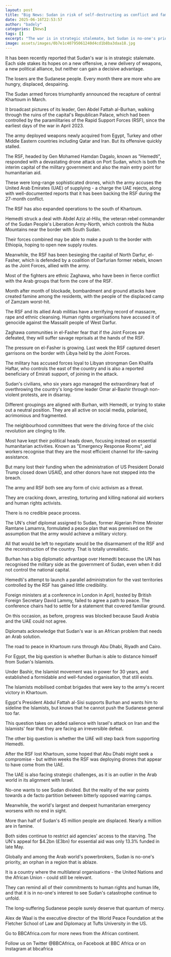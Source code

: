 ```yaml
---
layout: post
title: "Big News: Sudan in risk of self-destructing as conflict and famine reign"
date: 2025-06-16T22:53:57
author: "badely"
categories: [News]
tags: []
excerpt: "The war is in strategic stalemate, but Sudan is no-one's priority - an orphan in a region that is ablaze."
image: assets/images/0b7e1c40795061240d4cd1b8ba3daa18.jpg
---
```


It has been recently reported that Sudan's war is in strategic stalemate. Each side stakes its hopes on a new offensive, a new delivery of weapons, a new political alliance, but neither can gain a decisive advantage.

The losers are the Sudanese people. Every month there are more who are hungry, displaced, despairing.

The Sudan armed forces triumphantly announced the recapture of central Khartoum in March.

It broadcast pictures of its leader, Gen Abdel Fattah al-Burhan, walking through the ruins of the capital's Republican Palace, which had been controlled by the paramilitaries of the Rapid Support Forces (RSF), since the earliest days of the war in April 2023.

The army deployed weapons newly acquired from Egypt, Turkey and other Middle Eastern countries including Qatar and Iran. But its offensive quickly stalled.

The RSF, headed by Gen Mohamed Hamdan Dagalo, known as "Hemedti", responded with a devastating drone attack on Port Sudan, which is both the interim capital of the military government and also the main entry point for humanitarian aid.

These were long-range sophisticated drones, which the army accuses the United Arab Emirates (UAE) of supplying - a charge the UAE rejects, along with well-documented reports that it has been backing the RSF during the 27-month conflict.

The RSF has also expanded operations to the south of Khartoum.

Hemedti struck a deal with Abdel Aziz al-Hilu, the veteran rebel commander of the Sudan People's Liberation Army-North, which controls the Nuba Mountains near the border with South Sudan.

Their forces combined may be able to make a push to the border with Ethiopia, hoping to open new supply routes.

Meanwhile, the RSF has been besieging the capital of North Darfur, el-Fasher, which is defended by a coalition of Darfurian former rebels, known as the Joint Forces, allied with the army.

Most of the fighters are ethnic Zaghawa, who have been in fierce conflict with the Arab groups that form the core of the RSF.

Month after month of blockade, bombardment and ground attacks have created famine among the residents, with the people of the displaced camp of Zamzam worst-hit.

The RSF and its allied Arab militias have a terrifying record of massacre, rape and ethnic cleansing. Human rights organisations have accused it of genocide against the Massalit people of West Darfur.

Zaghawa communities in el-Fasher fear that if the Joint Forces are defeated, they will suffer savage reprisals at the hands of the RSF.

The pressure on el-Fasher is growing. Last week the RSF captured desert garrisons on the border with Libya held by the Joint Forces.

The military has accused forces loyal to Libyan strongman Gen Khalifa Haftar, who controls the east of the country and is also a reported beneficiary of Emirati support, of joining in the attack.

Sudan's civilians, who six years ago managed the extraordinary feat of overthrowing the country's long-time leader Omar al-Bashir through non-violent protests, are in disarray.

Different groupings are aligned with Burhan, with Hemedti, or trying to stake out a neutral position. They are all active on social media, polarised, acrimonious and fragmented.

The neighbourhood committees that were the driving force of the civic revolution are clinging to life.

Most have kept their political heads down, focusing instead on essential humanitarian activities. Known as "Emergency Response Rooms", aid workers recognise that they are the most efficient channel for life-saving assistance.

But many lost their funding when the administration of US President Donald Trump closed down USAID, and other donors have not stepped into the breach.

The army and RSF both see any form of civic activism as a threat. 

They are cracking down, arresting, torturing and killing national aid workers and human rights activists.

There is no credible peace process.

The UN's chief diplomat assigned to Sudan, former Algerian Prime Minister Ramtane Lamamra, formulated a peace plan that was premised on the assumption that the army would achieve a military victory.

All that would be left to negotiate would be the disarmament of the RSF and the reconstruction of the country. That is totally unrealistic.

Burhan has a big diplomatic advantage over Hemedti because the UN has recognised the military side as the government of Sudan, even when it did not control the national capital.

Hemedti's attempt to launch a parallel administration for the vast territories controlled by the RSF has gained little credibility.

Foreign ministers at a conference in London in April, hosted by British Foreign Secretary David Lammy, failed to agree a path to peace. The conference chairs had to settle for a statement that covered familiar ground.

On this occasion, as before, progress was blocked because Saudi Arabia and the UAE could not agree.

Diplomats acknowledge that Sudan's war is an African problem that needs an Arab solution.

The road to peace in Khartoum runs through Abu Dhabi, Riyadh and Cairo.

For Egypt, the big question is whether Burhan is able to distance himself from Sudan's Islamists.

Under Bashir, the Islamist movement was in power for 30 years, and established a formidable and well-funded organisation, that still exists.

The Islamists mobilised combat brigades that were key to the army's recent victory in Khartoum.

Egypt's President Abdul Fattah al-Sisi supports Burhan and wants him to sideline the Islamists, but knows that he cannot push the Sudanese general too far.

This question takes on added salience with Israel's attack on Iran and the Islamists' fear that they are facing an irreversible defeat.

The other big question is whether the UAE will step back from supporting Hemedti.

After the RSF lost Khartoum, some hoped that Abu Dhabi might seek a compromise - but within weeks the RSF was deploying drones that appear to have come from the UAE.

The UAE is also facing strategic challenges, as it is an outlier in the Arab world in its alignment with Israel.

No-one wants to see Sudan divided. But the reality of the war points towards a de facto partition between bitterly opposed warring camps.

Meanwhile, the world's largest and deepest humanitarian emergency worsens with no end in sight.

More than half of Sudan's 45 million people are displaced. Nearly a million are in famine.

Both sides continue to restrict aid agencies' access to the starving. The UN's appeal for $4.2bn (£3bn) for essential aid was only 13.3% funded in late May.

Globally and among the Arab world's powerbrokers, Sudan is no-one's priority, an orphan in a region that is ablaze.

It is a country where the multilateral organisations - the United Nations and the African Union - could still be relevant.

They can remind all of their commitments to human rights and human life, and that it is in no-one's interest to see Sudan's catastrophe continue to unfold.

The long-suffering Sudanese people surely deserve that quantum of mercy.

Alex de Waal is the executive director of the World Peace Foundation at the Fletcher School of Law and Diplomacy at Tufts University in the US.

Go to BBCAfrica.com for more news from the African continent.

Follow us on Twitter @BBCAfrica, on Facebook at BBC Africa or on Instagram at bbcafrica

